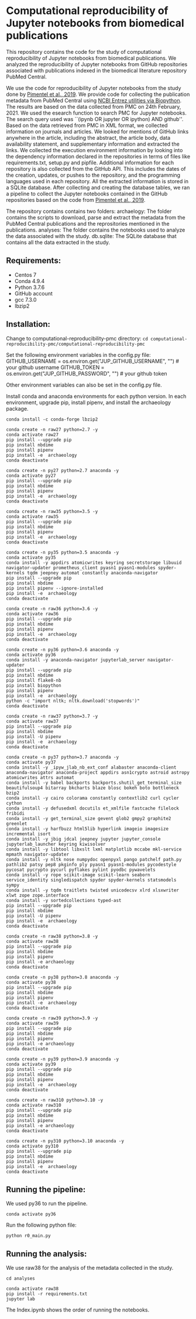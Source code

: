 # Computational reproducibility of Jupyter notebooks from biomedical publications
This repository contains the code for the study of computational reproducibility of Jupyter notebooks from biomedical publications. We analyzed the reproducibility of Jupyter notebooks from GitHub repositories associated with publications indexed in the biomedical literature repository PubMed Central.

We use the code for reproducibility of Jupyter notebooks from the study done by [Pimentel et al., 2019](https://zenodo.org/record/2592524).
We provide code for collecting the publication metadata from PubMed Central using [NCBI Entrez utilities via Biopython](https://biopython.org/docs/1.76/api/Bio.Entrez.html). The results are based on the data collected from PMC on 24th February, 2021.
We used the esearch function to search PMC for Jupyter notebooks. The search query used was ``(ipynb OR jupyter OR ipython) AND github''.
Based on the data retrieved from PMC in XML format, we collected information on journals and articles.
We looked for mentions of GitHub links anywhere in the article, including the abstract, the article body, data availability statement, and supplementary information and extracted the links. We collected the execution environment information by looking into the dependency information declared in the repositories in terms of files like requirements.txt, setup.py and pipfile. Additional information for each repository is also collected from the GitHub API.
This includes the dates of the creation, updates, or pushes to the repository, and the programming languages used in each repository.
All the extracted information is stored in a SQLite database. After collecting and creating the database tables, we ran a pipeline to collect the Jupyter notebooks contained in the GitHub repositories based on the code from [Pimentel et al., 2019](https://zenodo.org/record/2592524).

The repository contains contains two folders:
archaelogy: The folder contains the scripts to download, parse and extract the metadata from the PubMed Central publications and the reprositories mentioned in the publications.
analyses: The folder contains the notebooks used to analyze the data associated with the study.
db.sqlite: The SQLite database that contains all the data extracted in the study.

## Requirements:
* Centos 7
* Conda 4.9.4
* Python 3.7.6
* GitHub account
* gcc 7.3.0
* lbzip2

## Installation:

Change to computational-reproducibility-pmc directory:
`cd computational-reproducibility-pmc/computational-reproducibility-pmc`

Set the following environment variables in the config.py file:
GITHUB_USERNAME = os.environ.get("JUP_GITHUB_USERNAME", "") # your github username
GITHUB_TOKEN = os.environ.get("JUP_GITHUB_PASSWORD", "") # your github token

Other environment variables can also be set in the config.py file.

Install conda and anaconda environments for each python version. In each environment, upgrade pip, install pipenv, and install the archaeology package.

```
conda install -c conda-forge lbzip2
```

```
conda create -n raw27 python=2.7 -y
conda activate raw27
pip install --upgrade pip
pip install nbdime
pip install pipenv
pip install -e  archaeology
conda deactivate
```

```
conda create -n py27 python=2.7 anaconda -y
conda activate py27
pip install --upgrade pip
pip install nbdime
pip install pipenv
pip install -e  archaeology
conda deactivate
```

```
conda create -n raw35 python=3.5 -y
conda activate raw35
pip install --upgrade pip
pip install nbdime
pip install pipenv
pip install -e  archaeology
conda deactivate
```

```
conda create -n py35 python=3.5 anaconda -y
conda activate py35
conda install -y appdirs atomicwrites keyring secretstorage libuuid navigator-updater prometheus_client pyasn1 pyasn1-modules spyder-kernels tqdm jeepney automat constantly anaconda-navigator
pip install --upgrade pip
pip install nbdime
pip install pipenv --ignore-installed
pip install -e  archaeology
conda deactivate
```

```
conda create -n raw36 python=3.6 -y
conda activate raw36
pip install --upgrade pip
pip install nbdime
pip install pipenv
pip install -e  archaeology
conda deactivate
```

```
conda create -n py36 python=3.6 anaconda -y
conda activate py36
conda install -y anaconda-navigator jupyterlab_server navigator-updater
pip install --upgrade pip
pip install nbdime
pip install flake8-nb
pip install biopython
pip install pipenv
pip install -e  archaeology
python -c "import nltk; nltk.download('stopwords')"
conda deactivate
```

```
conda create -n raw37 python=3.7 -y
conda activate raw37
pip install --upgrade pip
pip install nbdime
pip install -U pipenv
pip install -e  archaeology
conda deactivate
```


```
conda create -n py37 python=3.7 anaconda -y
conda activate py37
conda install -y _ipyw_jlab_nb_ext_conf alabaster anaconda-client anaconda-navigator anaconda-project appdirs asn1crypto astroid astropy atomicwrites attrs automat
conda install -y babel backports backports.shutil_get_terminal_size beautifulsoup4 bitarray bkcharts blaze blosc bokeh boto bottleneck bzip2
conda install -y cairo colorama constantly contextlib2 curl cycler cython
conda install -y defusedxml docutils et_xmlfile fastcache filelock fribidi
conda install -y get_terminal_size gevent glob2 gmpy2 graphite2 greenlet
conda install -y harfbuzz html5lib hyperlink imageio imagesize incremental isort
conda install -y jbig jdcal jeepney jupyter jupyter_console jupyterlab_launcher keyring kiwisolver
conda install -y libtool libxslt lxml matplotlib mccabe mkl-service mpmath navigator-updater
conda install -y nltk nose numpydoc openpyxl pango patchelf path.py pathlib2 patsy pep8 pkginfo ply pyasn1 pyasn1-modules pycodestyle pycosat pycrypto pycurl pyflakes pylint pyodbc pywavelets
conda install -y rope scikit-image scikit-learn seaborn service_identity singledispatch spyder spyder-kernels statsmodels sympy
conda install -y tqdm traitlets twisted unicodecsv xlrd xlsxwriter xlwt zope zope.interface
conda install -y sortedcollections typed-ast
pip install --upgrade pip
pip install nbdime
pip install -U pipenv
pip install -e  archaeology
conda deactivate
```

```
conda create -n raw38 python=3.8 -y
conda activate raw38
pip install --upgrade pip
pip install nbdime
pip install pipenv
pip install -e archaeology
conda deactivate
```

```
conda create -n py38 python=3.8 anaconda -y
conda activate py38
pip install --upgrade pip
pip install nbdime
pip install pipenv
pip install -e  archaeology
conda deactivate
```

```
conda create -n raw39 python=3.9 -y
conda activate raw39
pip install --upgrade pip
pip install nbdime
pip install pipenv
pip install -e archaeology
conda deactivate
```

```
conda create -n py39 python=3.9 anaconda -y
conda activate py39
pip install --upgrade pip
pip install nbdime
pip install pipenv
pip install -e  archaeology
conda deactivate
```

```
conda create -n raw310 python=3.10 -y
conda activate raw310
pip install --upgrade pip
pip install nbdime
pip install pipenv
pip install -e archaeology
conda deactivate
```

```
conda create -n py310 python=3.10 anaconda -y
conda activate py310
pip install --upgrade pip
pip install nbdime
pip install pipenv
pip install -e  archaeology
conda deactivate
```


## Running the pipeline:
We used py36 to run the pipeline.

```
conda activate py36
```

Run the following python file:
```
python r0_main.py
```


## Running the analysis:
We use raw38 for the analysis of the metadata collected in the study.

```
cd analyses
```

```
conda activate raw38
pip install -r requirements.txt
jupyter lab
```
The Index.ipynb shows the order of running the notebooks.





